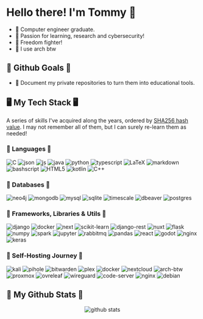 # Hello there! I'm Tommy 👋

- 🚀 Computer engineer graduate.
- 📔 Passion for learning, research and cybersecurity!
- 🐧 Freedom fighter!
- 💪 I use arch btw

## 🎯 Github Goals 🎯

- 📕 Document my private repositories to turn them into educational tools.

## 🖥️ My Tech Stack 🖥️

A series of skills I've acquired along the years, ordered by [SHA256 hash value](badgesort.py). I may not remember all of them, but I can surely re-learn them as needed!

### 📕 Languages 📕

<p>
  <img alt="C" src="https://img.shields.io/badge/C-00599C?style=for-the-badge&logo=c&logoColor=white" />
  <img alt="json" src="https://img.shields.io/badge/json-5E5C5C?style=for-the-badge&logo=json&logoColor=white" />
  <img alt="js" src="https://img.shields.io/badge/JavaScript-F7DF1E?style=for-the-badge&logo=javascript&logoColor=black" />
  <img alt="java" src="https://img.shields.io/badge/Java-ED8B00?style=for-the-badge&logo=openjdk&logoColor=white" />
  <img alt="python" src="https://img.shields.io/badge/Python-3776AB?style=for-the-badge&logo=python&logoColor=white" />
  <img alt="typescript" src="https://img.shields.io/badge/-TypeScript-007ACC?style=for-the-badge&logo=typescript&logoColor=white" />
  <img alt="LaTeX" src="https://img.shields.io/badge/LaTeX-47A141?style=for-the-badge&logo=LaTeX&logoColor=white" />
  <img alt="markdown" src="https://img.shields.io/badge/Markdown-000000?style=for-the-badge&logo=markdown&logoColor=white" />
  <img alt="bashscript" src="https://img.shields.io/badge/Shell_Script-121011?style=for-the-badge&logo=gnu-bash&logoColor=white" />
  <img alt="HTML5" src="https://img.shields.io/badge/HTML5-E34F26?style=for-the-badge&logo=html5&logoColor=white" />
  <img alt="kotlin" src="https://img.shields.io/badge/kotlin-%237F52FF.svg?style=for-the-badge&logo=kotlin&logoColor=white" />
  <img alt="C++" src="https://img.shields.io/badge/C%2B%2B-00599C?style=for-the-badge&logo=c%2B%2B&logoColor=white" />
</p>

### 💾 Databases 💾

<p>
  <img alt="neo4j" src="https://img.shields.io/badge/Neo4j-018bff?style=for-the-badge&logo=neo4j&logoColor=white" />
  <img alt="mongodb" src="https://img.shields.io/badge/MongoDB-4EA94B?style=for-the-badge&logo=mongodb&logoColor=white" />
  <img alt="mysql" src="https://img.shields.io/badge/MySQL-005C84?style=for-the-badge&logo=mysql&logoColor=white" />
  <img alt="sqlite" src="https://img.shields.io/badge/Sqlite-003B57?style=for-the-badge&logo=sqlite&logoColor=white" />
  <img alt="timescale" src="https://img.shields.io/badge/TimescaleDB-003B77?style=for-the-badge&logo=timescale&logoColor=white" />
  <img alt="dbeaver" src="https://img.shields.io/badge/dbeaver-382923?style=for-the-badge&logo=dbeaver&logoColor=white" />
  <img alt="postgres" src="https://img.shields.io/badge/PostgreSQL-316192?style=for-the-badge&logo=postgresql&logoColor=white" />
</p>

### 🧬 Frameworks, Libraries & Utils 🧬

<p>
  <img alt="django" src="https://img.shields.io/badge/Django-092E20?style=for-the-badge&logo=django&logoColor=green" />
  <img alt="docker" src="https://img.shields.io/badge/Docker-2CA5E0?style=for-the-badge&logo=docker&logoColor=white" />
  <img alt="next" src="https://img.shields.io/badge/next%20js-000000?style=for-the-badge&logo=nextdotjs&logoColor=white" />
  <img alt="scikit-learn" src="https://img.shields.io/badge/scikit_learn-F7931E?style=for-the-badge&logo=scikit-learn&logoColor=white" />
  <img alt="django-rest" src="https://img.shields.io/badge/django%20rest-ff1709?style=for-the-badge&logo=django&logoColor=white" />
  <img alt="nuxt" src="https://img.shields.io/badge/nuxt%20js-00C58E?style=for-the-badge&logo=nuxtdotjs&logoColor=white" />
  <img alt="flask" src="https://img.shields.io/badge/Flask-000000?style=for-the-badge&logo=flask&logoColor=white" />
  <img alt="numpy" src="https://img.shields.io/badge/Numpy-777BB4?style=for-the-badge&logo=numpy&logoColor=white" />
  <img alt="spark" src="https://img.shields.io/badge/Apache_Spark-FFFFFF?style=for-the-badge&logo=apachespark&logoColor=#E35A16" />
  <img alt="jupyter" src="https://img.shields.io/badge/Jupyter-F37626.svg?&style=for-the-badge&logo=Jupyter&logoColor=white" />
  <img alt="rabbitmq" src="https://img.shields.io/badge/rabbitmq-%23FF6600.svg?&style=for-the-badge&logo=rabbitmq&logoColor=white" />
  <img alt="pandas" src="https://img.shields.io/badge/Pandas-2C2D72?style=for-the-badge&logo=pandas&logoColor=white" />
  <img alt="react" src="https://img.shields.io/badge/React-20232A?style=for-the-badge&logo=react&logoColor=61DAFB" />
  <img alt="godot" src="https://img.shields.io/badge/Godot-478CBF?style=for-the-badge&logo=GodotEngine&logoColor=white" />
  <img alt="nginx" src="https://img.shields.io/badge/Nginx-009639?style=for-the-badge&logo=nginx&logoColor=white" />
  <img alt="keras" src="https://img.shields.io/badge/Keras-D00000?style=for-the-badge&logo=Keras&logoColor=white" />
</p>

### 🧪 Self-Hosting Journey 🧪

<p>
  <img alt="kali" src="https://img.shields.io/badge/Kali_Linux-557C94?style=for-the-badge&logo=kali-linux&logoColor=white" />
  <img alt="pihole" src="https://img.shields.io/badge/pihole-%2396060C.svg?style=for-the-badge&logo=pi-hole&logoColor=white" />
  <img alt="bitwarden" src="https://img.shields.io/badge/bitwarden-%23175DDC.svg?style=for-the-badge&logo=bitwarden&logoColor=white" />
  <img alt="plex" src="https://img.shields.io/badge/plex-%23E5A00D.svg?style=for-the-badge&logo=plex&logoColor=white" />
  <img alt="docker" src="https://img.shields.io/badge/Docker-2CA5E0?style=for-the-badge&logo=docker&logoColor=white" />
  <img alt="nextcloud" src="https://img.shields.io/badge/Nextcloud-0082C9?style=for-the-badge&logo=Nextcloud&logoColor=white" />
  <img alt="arch-btw" src="https://img.shields.io/badge/Arch_Linux-1793D1?style=for-the-badge&logo=arch-linux&logoColor=white" />
  <img alt="proxmox" src="https://img.shields.io/badge/Proxmox-E57000?style=for-the-badge&logo=proxmox&logoColor=white" />
  <img alt="ovreleaf" src="https://img.shields.io/badge/Overleaf-47A141?style=for-the-badge&logo=Overleaf&logoColor=white" />
  <img alt="wireguard" src="https://img.shields.io/badge/wireguard-%2388171A.svg?style=for-the-badge&logo=wireguard&logoColor=white" />
  <img alt="code-server" src="https://img.shields.io/badge/Visual%20Studio%20Code-0078d7.svg?style=for-the-badge&logo=visual-studio-code&logoColor=white" />
  <img alt="nginx" src="https://img.shields.io/badge/Nginx-009639?style=for-the-badge&logo=nginx&logoColor=white" />
  <img alt="debian" src="https://img.shields.io/badge/Debian-A81D33?style=for-the-badge&logo=debian&logoColor=white" />
</p>

## 🧮 My Github Stats 🧮

<p align="center"> <img src="https://github-readme-stats.vercel.app/api?username=TomasDanielExpositoTorre&show_icons=true&theme=github_dark&hide_border=true" alt="github stats" />
